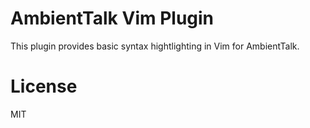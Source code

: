 AmbientTalk Vim Plugin
========================

This plugin provides basic syntax hightlighting in Vim for AmbientTalk.

# License

MIT
